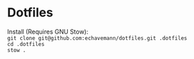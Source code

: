 # Dotfiles

Install (Requires GNU Stow):  
`git clone git@github.com:echavemann/dotfiles.git .dotfiles`  
`cd .dotfiles`  
`stow .`  
